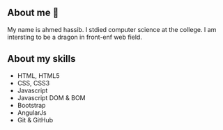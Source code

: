 ## About me 👋
My name is ahmed hassib. I stdied computer science at the college. I am intersting to be a dragon in front-enf web field.  

## About my skills
  - HTML, HTML5
  - CSS, CSS3
  - Javascript
  - Javascript DOM & BOM
  - Bootstrap
  - AngularJs
  - Git & GitHub
